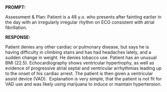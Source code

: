 **PROMPT:**

Assessment & Plan:  Patient is a 48 y.o. who presents after fainting earlier in the day with an irregularly irregular rhythm on ECG consistent with atrial fibrillation. 

**RESPONSE:**

  Patient denies any other cardiac or pulmonary disease, but says he is having difficulty in climbing stairs and has had headaches lately, and a sudden change in weight.  He denies tobacco use.  Patient has an unusual BMI (22.5).  Echocardiography shows ventricular hypertrophy, as well as evidence of progressive atrial septal and ventricular arrhythmias leading up to the onset of his cardiac arrest.  The patient is then given a ventricular assist device (VAD).   Explanation is very simple, that the patient is not fit for VAD use and was likely using marijuana to induce or maintain hypertension.